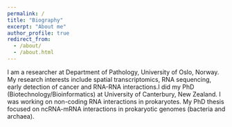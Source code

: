 ```yaml
---
permalink: /
title: "Biography"
excerpt: "About me"
author_profile: true
redirect_from: 
  - /about/
  - /about.html
---
```


I am a researcher at Department of Pathology, University of Oslo, Norway. My research interests include spatial transcriptomics, RNA sequencing, early detection of cancer and RNA-RNA interactions.I did my PhD (Biotechnology/Bioinformatics) at University of Canterbury, New Zealand. I was working on non-coding RNA interactions in prokaryotes. My PhD thesis focused on ncRNA-mRNA interactions in prokaryotic genomes (bacteria and archaea).
